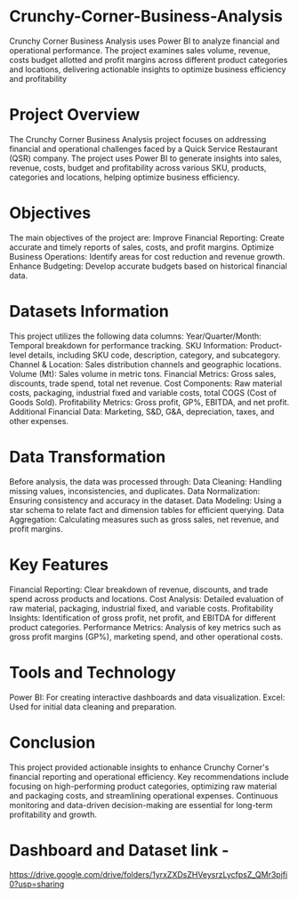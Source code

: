 # Crunchy-Corner-Business-Analysis
Crunchy Corner Business Analysis uses Power BI to analyze financial and operational performance. The project examines sales volume, revenue, costs budget allotted and profit margins across different product categories and locations, delivering actionable insights to optimize business efficiency and profitability

# Project Overview
The Crunchy Corner Business Analysis project focuses on addressing financial and operational challenges faced by a Quick Service Restaurant (QSR) company. The project uses Power BI to generate insights into sales, revenue, costs, budget and profitability across various SKU, products, categories and locations, helping optimize business efficiency.

# Objectives
The main objectives of the project are:
Improve Financial Reporting: Create accurate and timely reports of sales, costs, and profit margins.
Optimize Business Operations: Identify areas for cost reduction and revenue growth.
Enhance Budgeting: Develop accurate budgets based on historical financial data.

# Datasets Information
This project utilizes the following data columns:
Year/Quarter/Month: Temporal breakdown for performance tracking.
SKU Information: Product-level details, including SKU code, description, category, and subcategory.
Channel & Location: Sales distribution channels and geographic locations.
Volume (Mt): Sales volume in metric tons.
Financial Metrics: Gross sales, discounts, trade spend, total net revenue.
Cost Components: Raw material costs, packaging, industrial fixed and variable costs, total COGS (Cost of Goods Sold).
Profitability Metrics: Gross profit, GP%, EBITDA, and net profit.
Additional Financial Data: Marketing, S&D, G&A, depreciation, taxes, and other expenses.

# Data Transformation
Before analysis, the data was processed through:
Data Cleaning: Handling missing values, inconsistencies, and duplicates.
Data Normalization: Ensuring consistency and accuracy in the dataset.
Data Modeling: Using a star schema to relate fact and dimension tables for efficient querying.
Data Aggregation: Calculating measures such as gross sales, net revenue, and profit margins.

# Key Features
Financial Reporting: Clear breakdown of revenue, discounts, and trade spend across products and locations.
Cost Analysis: Detailed evaluation of raw material, packaging, industrial fixed, and variable costs.
Profitability Insights: Identification of gross profit, net profit, and EBITDA for different product categories.
Performance Metrics: Analysis of key metrics such as gross profit margins (GP%), marketing spend, and other operational costs.

# Tools and Technology
Power BI: For creating interactive dashboards and data visualization.
Excel: Used for initial data cleaning and preparation.

# Conclusion
This project provided actionable insights to enhance Crunchy Corner's financial reporting and operational efficiency. Key recommendations include focusing on high-performing product categories, optimizing raw material and packaging costs, and streamlining operational expenses. Continuous monitoring and data-driven decision-making are essential for long-term profitability and growth.

# Dashboard and Dataset link - 
https://drive.google.com/drive/folders/1yrxZXDsZHVeysrzLycfpsZ_QMr3pjfi0?usp=sharing
